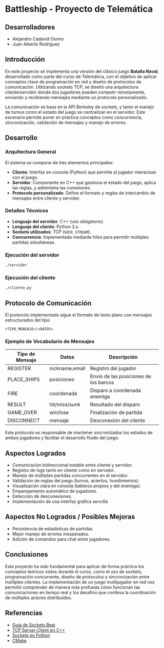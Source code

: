 # Battleship - Proyecto de Telemática

## Desarrolladores

- Alejandro Cadavid Osorio
- Juan Alberto Rodríguez

## Introducción

En este proyecto se implementa una versión del clásico juego **Batalla Naval**, desarrollado como parte del curso de Telemática, con el objetivo de aplicar conceptos clave de programación en red y diseño de protocolos de comunicación. Utilizando sockets TCP, se diseñó una arquitectura cliente/servidor donde dos jugadores pueden competir remotamente, enviando y recibiendo mensajes mediante un protocolo personalizado.

La comunicación se basa en la API Berkeley de sockets, y tanto el manejo de turnos como el estado del juego se centralizan en el servidor. Este escenario permite poner en práctica conceptos como concurrencia, sincronización, validación de mensajes y manejo de errores.

## Desarrollo

### Arquitectura General

El sistema se compone de tres elementos principales:

- **Cliente**: Interfaz en consola (Python) que permite al jugador interactuar con el juego.
- **Servidor**: Componente en C++ que gestiona el estado del juego, aplica las reglas, y administra las conexiones.
- **Protocolo personalizado**: Define el formato y reglas de intercambio de mensajes entre cliente y servidor.

### Detalles Técnicos

- **Lenguaje del servidor**: C++ (uso obligatorio).
- **Lenguaje del cliente**: Python 3.x.
- **Sockets utilizados**: TCP (`SOCK_STREAM`).
- **Concurrencia**: Implementada mediante hilos para permitir múltiples partidas simultáneas.

### Ejecución del servidor

```bash
./servidor
```

### Ejecución del cliente

```bash
./cliente.py
```

## Protocolo de Comunicación

El protocolo implementado sigue el formato de texto plano con mensajes estructurados del tipo:

```
<TIPO_MENSAJE>|<DATOS>
```

### Ejemplo de Vocabulario de Mensajes

| Tipo de Mensaje | Datos | Descripción |
|------------------|-------|-------------|
| REGISTER         | nickname,email | Registro del jugador |
| PLACE_SHIPS      | posiciones      | Envío de las posiciones de los barcos |
| FIRE             | coordenada      | Disparo a coordenada enemiga |
| RESULT           | hit/miss/sunk   | Resultado del disparo |
| GAME_OVER        | win/lose        | Finalización de partida |
| DISCONNECT       | mensaje         | Desconexión del cliente |

Este protocolo es responsable de mantener sincronizados los estados de ambos jugadores y facilitar el desarrollo fluido del juego.

## Aspectos Logrados

- Comunicación bidireccional estable entre cliente y servidor.
- Registro de logs tanto en cliente como en servidor.
- Manejo de múltiples partidas concurrentes en el servidor.
- Validación de reglas del juego (turnos, aciertos, hundimientos).
- Visualización clara en consola (tableros propios y del enemigo).
- Emparejamiento automático de jugadores.
- Detección de desconexiones.
- Implementación de una interfaz gráfica sencilla

## Aspectos No Logrados / Posibles Mejoras

- Persistencia de estadísticas de partidas.
- Mejor manejo de errores inesperados.
- Adición de comandos para chat entre jugadores.

## Conclusiones

Este proyecto ha sido fundamental para aplicar de forma práctica los conceptos teóricos vistos durante el curso, como el uso de sockets, programación concurrente, diseño de protocolos y sincronización entre múltiples clientes. La implementación de un juego multijugador en red nos permitió comprender de manera más profunda cómo funcionan las comunicaciones en tiempo real y los desafíos que conlleva la coordinación de múltiples actores distribuidos.

## Referencias

- [Guía de Sockets Beej](https://beej.us/guide/bgnet/)
- [TCP Server-Client en C++](https://www.geeksforgeeks.org/tcp-server-client-implementation-in-c/)
- [Sockets en Python](https://docs.python.org/3/library/socket.html)
- [CMake](https://cmake.org/)



